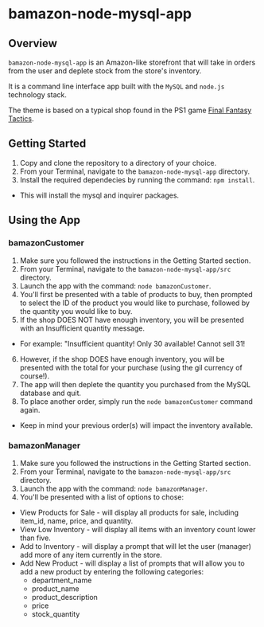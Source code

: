 # bamazon-node-mysql-app

## Overview

`bamazon-node-mysql-app` is an Amazon-like storefront that will take in orders from the user and deplete stock from the store's inventory.

It is a command line interface app built with the `MySQL` and `node.js` technology stack. 

The theme is based on a typical shop found in the PS1 game [Final Fantasy Tactics](https://en.wikipedia.org/wiki/Final_Fantasy_Tactics).

## Getting Started

1. Copy and clone the repository to a directory of your choice. 
2. From your Terminal, navigate to the `bamazon-node-mysql-app` directory.
3. Install the required dependecies by running the command: `npm install`.
* This will install the mysql and inquirer packages.

## Using the App

### bamazonCustomer

1. Make sure you followed the instructions in the Getting Started section.
2. From your Terminal, navigate to the `bamazon-node-mysql-app/src` directory.
3. Launch the app with the command: `node bamazonCustomer`.
4. You'll first be presented with a table of products to buy, then prompted to select the ID of the product you would like to purchase, followed by the quantity you would like to buy. 
5. If the shop DOES NOT have enough inventory, you will be presented with an Insufficient quantity message.
* For example: "Insufficient quantity! Only 30 available! Cannot sell 31!
6. However, if the shop DOES have enough inventory, you will be presented with the total for your purchase (using the gil currency of course!).
7. The app will then deplete the quantity you purchased from the MySQL database and quit.
8. To place another order, simply run the `node bamazonCustomer` command again. 
* Keep in mind your previous order(s) will impact the inventory available. 

### bamazonManager

1. Make sure you followed the instructions in the Getting Started section.
2. From your Terminal, navigate to the `bamazon-node-mysql-app/src` directory.
3. Launch the app with the command: `node bamazonManager`.
4. You'll be presented with a list of options to chose:
* View Products for Sale - will display all products for sale, including item_id, name, price, and quantity.
* View Low Inventory - will display all items with an inventory count lower than five.
* Add to Inventory - will display a prompt that will let the user (manager) add more of any item currently in the store.
* Add New Product - will display a list of prompts that will allow you to add a new product by entering the following categories:
    * department_name
    * product_name
    * product_description
    * price
    * stock_quantity